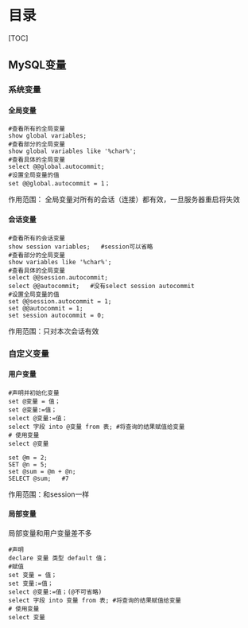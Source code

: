 # 目录

[TOC]

## MySQL变量

### 系统变量

#### 全局变量

```mysql
#查看所有的全局变量
show global variables;
#查看部分的全局变量
show global variables like '%char%';
#查看具体的全局变量
select @@global.autocommit;
#设置全局变量的值
set @@global.autocommit = 1；
```

作用范围： 全局变量对所有的会话（连接）都有效，一旦服务器重启将失效

#### 会话变量

```mysql
#查看所有的会话变量
show session variables;   #session可以省略
#查看部分的全局变量
show variables like '%char%';
#查看具体的全局变量
select @@session.autocommit;
select @@autocommit;   #没有select session autocommit
#设置全局变量的值
set @@session.autocommit = 1;
set @@autocommit = 1;
set session autocommit = 0;
```

作用范围：只对本次会话有效

### 自定义变量

#### 用户变量

```mysql
#声明并初始化变量
set @变量 = 值；
set @变量:=值；
select @变量:=值；
select 字段 into @变量 from 表; #将查询的结果赋值给变量
# 使用变量
select @变量
```

```mysql
set @m = 2;
SET @n = 5;
set @sum = @m + @n;
SELECT @sum;   #7
```

作用范围：和session一样

#### 局部变量

局部变量和用户变量差不多

```mysql
#声明
declare 变量 类型 default 值；
#赋值
set 变量 = 值；
set 变量:=值；
select @变量:=值；(@不可省略)
select 字段 into 变量 from 表; #将查询的结果赋值给变量
# 使用变量
select 变量
```







